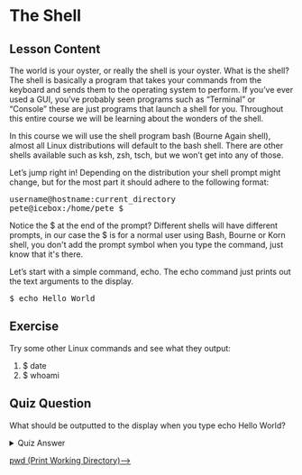 # The Shell

## Lesson Content

The world is your oyster, or really the shell is your oyster. What is the shell? The shell is basically a program that takes your commands from the keyboard and sends them to the operating system to perform. If you’ve ever used a GUI, you’ve probably seen programs such as “Terminal” or “Console” these are just programs that launch a shell for you. Throughout this entire course we will be learning about the wonders of the shell. 

In this course we will use the shell program bash (Bourne Again shell), almost all Linux distributions will default to the bash shell. There are other shells available such as ksh, zsh, tsch, but we won’t get into any of those. 

Let’s jump right in! Depending on the distribution your shell prompt might change, but for the most part it should adhere to the following format:
<pre>username@hostname:current_directory
pete@icebox:/home/pete $</pre>

Notice the $ at the end of the prompt? Different shells will have different prompts, in our case the $ is for a normal user using Bash, Bourne or Korn shell, you don't add the prompt symbol when you type the command, just know that it's there.

Let’s start with a simple command, echo. The echo command just prints out the text arguments to the display.

<pre>$ echo Hello World</pre>

## Exercise

Try some other Linux commands and see what they output:

<ol>
<li>$ date</li>
<li>$ whoami</li>
</ol>

## Quiz Question

What should be outputted to the display when you type echo Hello World?

<details>
    <summary>Quiz Answer</summary>
    <code>Hello World</code>
</details>

[pwd (Print Working Directory)-->](print-working-directory-pwd-command.md)

